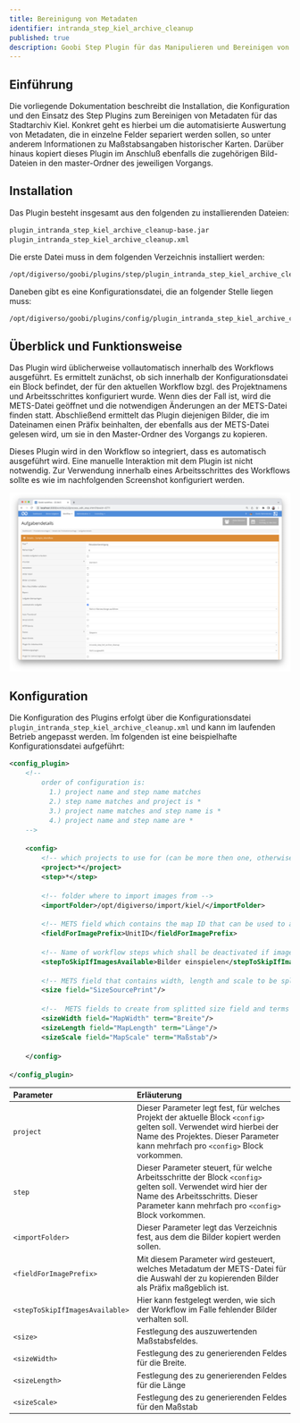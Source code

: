 ```yaml
---
title: Bereinigung von Metadaten
identifier: intranda_step_kiel_archive_cleanup
published: true
description: Goobi Step Plugin für das Manipulieren und Bereinigen von Metadaten für das Stadtarchiv Kiel
---
```

## Einführung
Die vorliegende Dokumentation beschreibt die Installation, die Konfiguration und den Einsatz des Step Plugins zum Bereinigen von Metadaten für das Stadtarchiv Kiel. Konkret geht es hierbei um die automatisierte Auswertung von Metadaten, die in einzelne Felder separiert werden sollen, so unter anderem Informationen zu Maßstabsangaben historischer Karten. Darüber hinaus kopiert dieses Plugin im Anschluß ebenfalls die zugehörigen Bild-Dateien in den master-Ordner des jeweiligen Vorgangs.


## Installation
Das Plugin besteht insgesamt aus den folgenden zu installierenden Dateien:

```bash
plugin_intranda_step_kiel_archive_cleanup-base.jar
plugin_intranda_step_kiel_archive_cleanup.xml
```

Die erste Datei muss in dem folgenden Verzeichnis installiert werden:

```bash
/opt/digiverso/goobi/plugins/step/plugin_intranda_step_kiel_archive_cleanup-base.jar
```

Daneben gibt es eine Konfigurationsdatei, die an folgender Stelle liegen muss:

```bash
/opt/digiverso/goobi/plugins/config/plugin_intranda_step_kiel_archive_cleanup.xml
```


## Überblick und Funktionsweise
Das Plugin wird üblicherweise vollautomatisch innerhalb des Workflows ausgeführt. Es ermittelt zunächst, ob sich innerhalb der Konfigurationsdatei ein Block befindet, der für den aktuellen Workflow bzgl. des Projektnamens und Arbeitsschrittes konfiguriert wurde. Wenn dies der Fall ist, wird die METS-Datei geöffnet und die notwendigen Änderungen an der METS-Datei finden statt. Abschließend ermittelt das Plugin diejenigen Bilder, die im Dateinamen einen Präfix beinhalten, der ebenfalls aus der METS-Datei gelesen wird, um sie in den Master-Ordner des Vorgangs zu kopieren.

Dieses Plugin wird in den Workflow so integriert, dass es automatisch ausgeführt wird. Eine manuelle Interaktion mit dem Plugin ist nicht notwendig. Zur Verwendung innerhalb eines Arbeitsschrittes des Workflows sollte es wie im nachfolgenden Screenshot konfiguriert werden.

![Integration des Plugins in den Workflow](screen1_de.png)


## Konfiguration
Die Konfiguration des Plugins erfolgt über die Konfigurationsdatei `plugin_intranda_step_kiel_archive_cleanup.xml` und kann im laufenden Betrieb angepasst werden. Im folgenden ist eine beispielhafte Konfigurationsdatei aufgeführt:

```xml
<config_plugin>
    <!--
        order of configuration is:
          1.) project name and step name matches
          2.) step name matches and project is *
          3.) project name matches and step name is *
          4.) project name and step name are *
	-->

    <config>
        <!-- which projects to use for (can be more then one, otherwise use *) -->
        <project>*</project>
        <step>*</step>

        <!-- folder where to import images from -->
        <importFolder>/opt/digiverso/import/kiel/</importFolder>

        <!-- METS field which contains the map ID that can be used to automatically find the images for the process -->		
        <fieldForImagePrefix>UnitID</fieldForImagePrefix>

        <!-- Name of workflow steps which shall be deactivated if image files were found -->
        <stepToSkipIfImagesAvailable>Bilder einspielen</stepToSkipIfImagesAvailable>

        <!-- METS field that contains width, length and scale to be splitted into individual fields -->
        <size field="SizeSourcePrint"/>

        <!--  METS fields to create from splitted size field and terms to use for splitting the size field (used as "startsWith") -->
        <sizeWidth field="MapWidth" term="Breite"/>
        <sizeLength field="MapLength" term="Länge"/>
        <sizeScale field="MapScale" term="Maßstab"/>

    </config>

</config_plugin>
```

| Parameter | Erläuterung |
| :--- | :--- |
| `project` | Dieser Parameter legt fest, für welches Projekt der aktuelle Block `<config>` gelten soll. Verwendet wird hierbei der Name des Projektes. Dieser Parameter kann mehrfach pro `<config>` Block vorkommen. |
| `step` | Dieser Parameter steuert, für welche Arbeitsschritte der Block `<config>` gelten soll. Verwendet wird hier der Name des Arbeitsschritts. Dieser Parameter kann mehrfach pro `<config>` Block vorkommen. |
| `<importFolder>` | Dieser Parameter legt das Verzeichnis fest, aus dem die Bilder kopiert werden sollen. |
| `<fieldForImagePrefix>` | Mit diesem Parameter wird gesteuert, welches Metadatum der METS-Datei für die Auswahl der zu kopierenden Bilder als Präfix maßgeblich ist. |
| `<stepToSkipIfImagesAvailable>` | Hier kann festgelegt werden, wie sich der Workflow im Falle fehlender Bilder verhalten soll. |
| `<size>` | Festlegung des auszuwertenden Maßstabsfeldes. |
| `<sizeWidth>` | Festlegung des zu generierenden Feldes für die Breite. |
| `<sizeLength>` | Festlegung des zu generierenden Feldes für die Länge |
| `<sizeScale>` | Festlegung des zu generierenden Feldes für den Maßstab |
